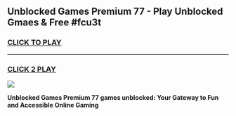 
## Unblocked Games Premium 77 - Play Unblocked Gmaes & Free #fcu3t
<h3>
<a href="https://premium.freeplayer.one?title=Unblocked_Games_Premium_77&ref=03M">CLICK TO PLAY</a></h3>
<hr>

<h3>
<a href="https://premium.freeplayer.one?title=Unblocked_Games_Premium_77&ref=03M">CLICK 2 PLAY</a>
  
</h3>

<a href="https://premium.freeplayer.one?title=Unblocked_Games_Premium_77&ref=03M"><img src="https://clearcache.store/games.png"></a>


**Unblocked Games Premium 77 games unblocked: Your Gateway to Fun and Accessible Online Gaming**

